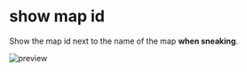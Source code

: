 # show map id
Show the map id next to the name of the map **when sneaking**.

![preview](https://cdn.modrinth.com/data/D1lwHevO/images/0abc30fb95415f0138a4618384e5da8b83b23760.png)